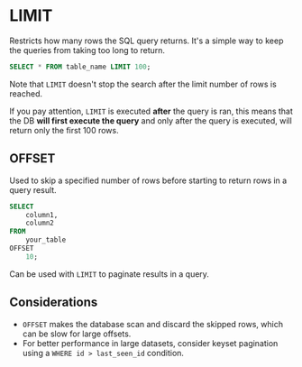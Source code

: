 # LIMIT
Restricts how many rows the SQL query returns.
It's a simple way to keep the queries from taking too long to return.
```SQL
SELECT * FROM table_name LIMIT 100;
```
Note that `LIMIT` doesn't stop the search after the limit number of rows is reached.

If you pay attention, `LIMIT` is executed **after** the query is ran, this means that the DB **will first execute the query** and only after the query is executed, will return only the first 100 rows.
## OFFSET
Used to skip a specified number of rows before starting to return rows in a query result.
```SQL
SELECT
	column1,
	column2
FROM
	your_table
OFFSET
	10;
```

Can be used with `LIMIT` to paginate results in a query.
## Considerations
- `OFFSET` makes the database scan and discard the skipped rows, which can be slow for large offsets.
- For better performance in large datasets, consider keyset pagination using a `WHERE id > last_seen_id` condition.